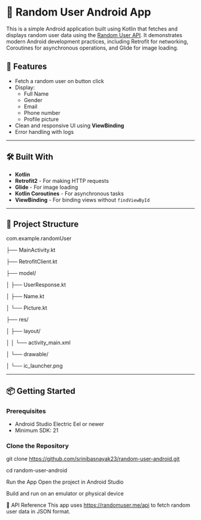 # 📱 Random User Android App

This is a simple Android application built using Kotlin that fetches and displays random user data using the [Random User API](https://randomuser.me/). It demonstrates modern Android development practices, including Retrofit for networking, Coroutines for asynchronous operations, and Glide for image loading.


## 🚀 Features

- Fetch a random user on button click
- Display:
  - Full Name
  - Gender
  - Email
  - Phone number
  - Profile picture
- Clean and responsive UI using **ViewBinding**
- Error handling with logs


---

## 🛠️ Built With

- **Kotlin**
- **Retrofit2** - For making HTTP requests
- **Glide** - For image loading
- **Kotlin Coroutines** - For asynchronous tasks
- **ViewBinding** - For binding views without `findViewById`

---

## 🧱 Project Structure

com.example.randomUser

├── MainActivity.kt

├── RetrofitClient.kt

├── model/

│ ├── UserResponse.kt

│ ├── Name.kt

│ └── Picture.kt

├── res/

│ ├── layout/

│ │ └── activity_main.xml

│ └── drawable/

│ └── ic_launcher.png



---

## 📦 Getting Started

### Prerequisites

- Android Studio Electric Eel or newer
- Minimum SDK: 21

### Clone the Repository


git clone https://github.com/srinibasnayak23/random-user-android.git

cd random-user-android

Run the App
Open the project in Android Studio

Build and run on an emulator or physical device



🔗 API Reference
This app uses https://randomuser.me/api to fetch random user data in JSON format.



